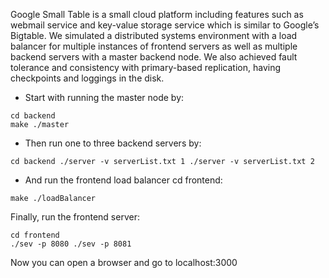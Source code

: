 Google Small Table is a small cloud platform including features such as webmail service and key-value storage service which is similar to Googleʼs Bigtable. We simulated a distributed systems environment with a load balancer for multiple instances of frontend servers as well as multiple backend servers with a master backend node. We also achieved fault tolerance and consistency with primary-based replication, having checkpoints and loggings in the disk.
                    
* Start with running the master node by:
```
cd backend
make ./master
```

* Then run one to three backend servers by:
```
cd backend ./server -v serverList.txt 1 ./server -v serverList.txt 2
```

* And run the frontend load balancer cd frontend:
```
make ./loadBalancer
```
Finally, run the frontend server: 
```
cd frontend
./sev -p 8080 ./sev -p 8081
```
Now you can open a browser and go to localhost:3000
